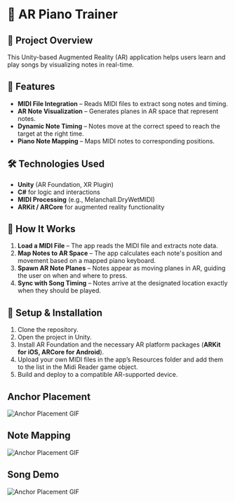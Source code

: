 # 🎵 AR Piano Trainer

## 📌 Project Overview

This Unity-based Augmented Reality (AR) application helps users learn and play songs by visualizing notes in real-time.

## 🚀 Features

- **MIDI File Integration** – Reads MIDI files to extract song notes and timing.  
- **AR Note Visualization** – Generates planes in AR space that represent notes.  
- **Dynamic Note Timing** – Notes move at the correct speed to reach the target at the right time.  
- **Piano Note Mapping** – Maps MIDI notes to corresponding positions.  

## 🛠️ Technologies Used

- **Unity** (AR Foundation, XR Plugin)  
- **C#** for logic and interactions  
- **MIDI Processing** (e.g., Melanchall.DryWetMIDI)  
- **ARKit / ARCore** for augmented reality functionality  

## 📖 How It Works

1. **Load a MIDI File** – The app reads the MIDI file and extracts note data.  
2. **Map Notes to AR Space** – The app calculates each note's position and movement based on a mapped piano keyboard.  
3. **Spawn AR Note Planes** – Notes appear as moving planes in AR, guiding the user on when and where to press.  
4. **Sync with Song Timing** – Notes arrive at the designated location exactly when they should be played.  

## 🔧 Setup & Installation

1. Clone the repository.  
2. Open the project in Unity.  
3. Install AR Foundation and the necessary AR platform packages (**ARKit for iOS, ARCore for Android**).  
4. Upload your own MIDI files in the app’s Resources folder and add them to the list in the Midi Reader game object.  
5. Build and deploy to a compatible AR-supported device.  

## Anchor Placement
![Anchor Placement GIF](Gifs/AnchorPlacement480-ezgif.com-video-to-gif-converter.gif)

## Note Mapping
![Anchor Placement GIF](Gifs/NoteMapping480-ezgif.com-video-to-gif-converter.gif)

## Song Demo
![Anchor Placement GIF](Gifs/SongPart480-ezgif.com-video-to-gif-converter.gif)
